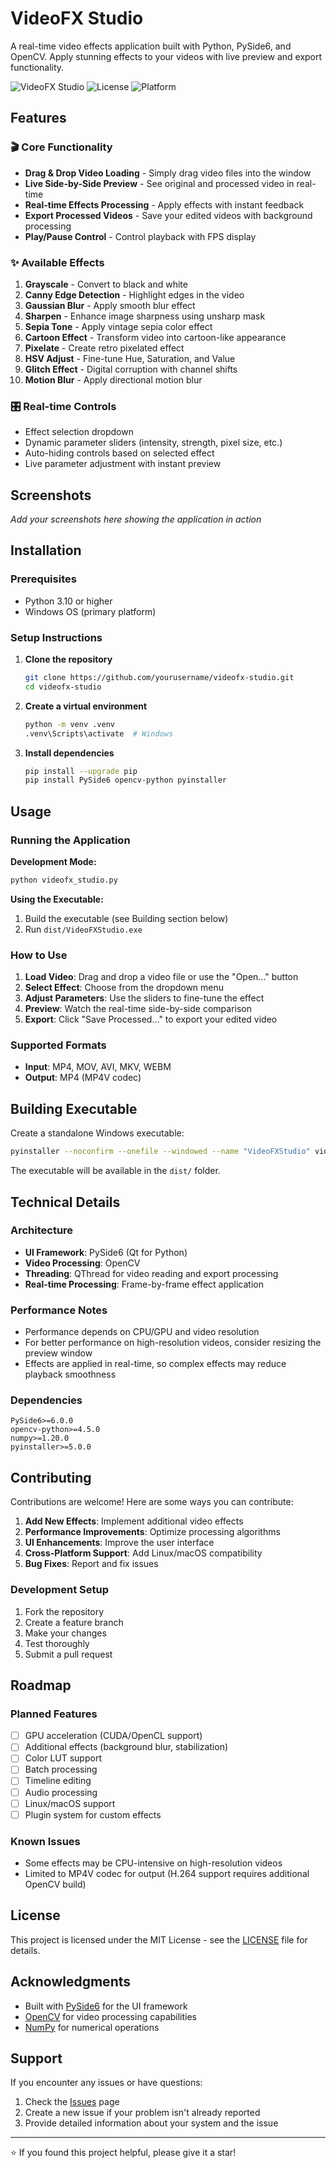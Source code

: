 # VideoFX Studio

A real-time video effects application built with Python, PySide6, and OpenCV. Apply stunning effects to your videos with live preview and export functionality.

![VideoFX Studio](https://img.shields.io/badge/Python-3.10+-blue.svg)
![License](https://img.shields.io/badge/License-MIT-green.svg)
![Platform](https://img.shields.io/badge/Platform-Windows-lightgrey.svg)

## Features

### 🎬 Core Functionality
- **Drag & Drop Video Loading** - Simply drag video files into the window
- **Live Side-by-Side Preview** - See original and processed video in real-time
- **Real-time Effects Processing** - Apply effects with instant feedback
- **Export Processed Videos** - Save your edited videos with background processing
- **Play/Pause Control** - Control playback with FPS display

### ✨ Available Effects
1. **Grayscale** - Convert to black and white
2. **Canny Edge Detection** - Highlight edges in the video
3. **Gaussian Blur** - Apply smooth blur effect
4. **Sharpen** - Enhance image sharpness using unsharp mask
5. **Sepia Tone** - Apply vintage sepia color effect
6. **Cartoon Effect** - Transform video into cartoon-like appearance
7. **Pixelate** - Create retro pixelated effect
8. **HSV Adjust** - Fine-tune Hue, Saturation, and Value
9. **Glitch Effect** - Digital corruption with channel shifts
10. **Motion Blur** - Apply directional motion blur

### 🎛️ Real-time Controls
- Effect selection dropdown
- Dynamic parameter sliders (intensity, strength, pixel size, etc.)
- Auto-hiding controls based on selected effect
- Live parameter adjustment with instant preview

## Screenshots

*Add your screenshots here showing the application in action*

## Installation

### Prerequisites
- Python 3.10 or higher
- Windows OS (primary platform)

### Setup Instructions

1. **Clone the repository**
   ```bash
   git clone https://github.com/yourusername/videofx-studio.git
   cd videofx-studio
   ```

2. **Create a virtual environment**
   ```bash
   python -m venv .venv
   .venv\Scripts\activate  # Windows
   ```

3. **Install dependencies**
   ```bash
   pip install --upgrade pip
   pip install PySide6 opencv-python pyinstaller
   ```

## Usage

### Running the Application

**Development Mode:**
```bash
python videofx_studio.py
```

**Using the Executable:**
1. Build the executable (see Building section below)
2. Run `dist/VideoFXStudio.exe`

### How to Use
1. **Load Video**: Drag and drop a video file or use the "Open..." button
2. **Select Effect**: Choose from the dropdown menu
3. **Adjust Parameters**: Use the sliders to fine-tune the effect
4. **Preview**: Watch the real-time side-by-side comparison
5. **Export**: Click "Save Processed..." to export your edited video

### Supported Formats
- **Input**: MP4, MOV, AVI, MKV, WEBM
- **Output**: MP4 (MP4V codec)

## Building Executable

Create a standalone Windows executable:

```bash
pyinstaller --noconfirm --onefile --windowed --name "VideoFXStudio" videofx_studio.py
```

The executable will be available in the `dist/` folder.

## Technical Details

### Architecture
- **UI Framework**: PySide6 (Qt for Python)
- **Video Processing**: OpenCV
- **Threading**: QThread for video reading and export processing
- **Real-time Processing**: Frame-by-frame effect application

### Performance Notes
- Performance depends on CPU/GPU and video resolution
- For better performance on high-resolution videos, consider resizing the preview window
- Effects are applied in real-time, so complex effects may reduce playback smoothness

### Dependencies
```
PySide6>=6.0.0
opencv-python>=4.5.0
numpy>=1.20.0
pyinstaller>=5.0.0
```

## Contributing

Contributions are welcome! Here are some ways you can contribute:

1. **Add New Effects**: Implement additional video effects
2. **Performance Improvements**: Optimize processing algorithms
3. **UI Enhancements**: Improve the user interface
4. **Cross-Platform Support**: Add Linux/macOS compatibility
5. **Bug Fixes**: Report and fix issues

### Development Setup
1. Fork the repository
2. Create a feature branch
3. Make your changes
4. Test thoroughly
5. Submit a pull request

## Roadmap

### Planned Features
- [ ] GPU acceleration (CUDA/OpenCL support)
- [ ] Additional effects (background blur, stabilization)
- [ ] Color LUT support
- [ ] Batch processing
- [ ] Timeline editing
- [ ] Audio processing
- [ ] Linux/macOS support
- [ ] Plugin system for custom effects

### Known Issues
- Some effects may be CPU-intensive on high-resolution videos
- Limited to MP4V codec for output (H.264 support requires additional OpenCV build)

## License

This project is licensed under the MIT License - see the [LICENSE](LICENSE) file for details.

## Acknowledgments

- Built with [PySide6](https://wiki.qt.io/Qt_for_Python) for the UI framework
- [OpenCV](https://opencv.org/) for video processing capabilities
- [NumPy](https://numpy.org/) for numerical operations

## Support

If you encounter any issues or have questions:

1. Check the [Issues](https://github.com/yourusername/videofx-studio/issues) page
2. Create a new issue if your problem isn't already reported
3. Provide detailed information about your system and the issue



---

⭐ If you found this project helpful, please give it a star!
